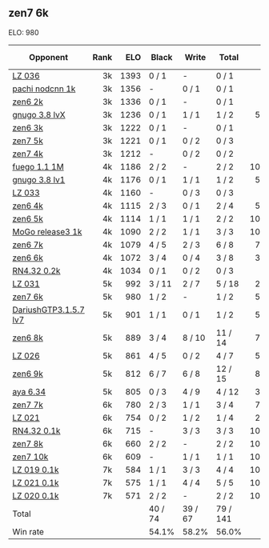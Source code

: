 ## zen7 6k ##

ELO: 980

Opponent | Rank | ELO | Black | Write | Total | Win rate
---------|-----:|----:|-------|-------|-------|-------:
[LZ 036](LZ%20036.md) | 3k | 1393 | 0 / 1 | - | 0 / 1 | 0.0%
[pachi nodcnn 1k](pachi%20nodcnn%201k.md) | 3k | 1356 | - | 0 / 1 | 0 / 1 | 0.0%
[zen6 2k](zen6%202k.md) | 3k | 1336 | 0 / 1 | - | 0 / 1 | 0.0%
[gnugo 3.8 lvX](gnugo%203.8%20lvX.md) | 3k | 1236 | 0 / 1 | 1 / 1 | 1 / 2 | 50.0%
[zen6 3k](zen6%203k.md) | 3k | 1222 | 0 / 1 | - | 0 / 1 | 0.0%
[zen7 5k](zen7%205k.md) | 3k | 1221 | 0 / 1 | 0 / 2 | 0 / 3 | 0.0%
[zen7 4k](zen7%204k.md) | 3k | 1212 | - | 0 / 2 | 0 / 2 | 0.0%
[fuego 1.1 1M](fuego%201.1%201M.md) | 4k | 1186 | 2 / 2 | - | 2 / 2 | 100.0%
[gnugo 3.8 lv1](gnugo%203.8%20lv1.md) | 4k | 1176 | 0 / 1 | 1 / 1 | 1 / 2 | 50.0%
[LZ 033](LZ%20033.md) | 4k | 1160 | - | 0 / 3 | 0 / 3 | 0.0%
[zen6 4k](zen6%204k.md) | 4k | 1115 | 2 / 3 | 0 / 1 | 2 / 4 | 50.0%
[zen6 5k](zen6%205k.md) | 4k | 1114 | 1 / 1 | 1 / 1 | 2 / 2 | 100.0%
[MoGo release3 1k](MoGo%20release3%201k.md) | 4k | 1090 | 2 / 2 | 1 / 1 | 3 / 3 | 100.0%
[zen6 7k](zen6%207k.md) | 4k | 1079 | 4 / 5 | 2 / 3 | 6 / 8 | 75.0%
[zen6 6k](zen6%206k.md) | 4k | 1072 | 3 / 4 | 0 / 4 | 3 / 8 | 37.5%
[RN4.32 0.2k](RN4.32%200.2k.md) | 4k | 1034 | 0 / 1 | 0 / 2 | 0 / 3 | 0.0%
[LZ 031](LZ%20031.md) | 5k | 992 | 3 / 11 | 2 / 7 | 5 / 18 | 27.8%
[zen7 6k](zen7%206k.md) | 5k | 980 | 1 / 2 | - | 1 / 2 | 50.0%
[DariushGTP3.1.5.7 lv7](DariushGTP3.1.5.7%20lv7.md) | 5k | 901 | 1 / 1 | 0 / 1 | 1 / 2 | 50.0%
[zen6 8k](zen6%208k.md) | 5k | 889 | 3 / 4 | 8 / 10 | 11 / 14 | 78.6%
[LZ 026](LZ%20026.md) | 5k | 861 | 4 / 5 | 0 / 2 | 4 / 7 | 57.1%
[zen6 9k](zen6%209k.md) | 5k | 812 | 6 / 7 | 6 / 8 | 12 / 15 | 80.0%
[aya 6.34](aya%206.34.md) | 5k | 805 | 0 / 3 | 4 / 9 | 4 / 12 | 33.3%
[zen7 7k](zen7%207k.md) | 6k | 780 | 2 / 3 | 1 / 1 | 3 / 4 | 75.0%
[LZ 021](LZ%20021.md) | 6k | 754 | 0 / 2 | 1 / 2 | 1 / 4 | 25.0%
[RN4.32 0.1k](RN4.32%200.1k.md) | 6k | 715 | - | 3 / 3 | 3 / 3 | 100.0%
[zen7 8k](zen7%208k.md) | 6k | 660 | 2 / 2 | - | 2 / 2 | 100.0%
[zen7 10k](zen7%2010k.md) | 6k | 609 | - | 1 / 1 | 1 / 1 | 100.0%
[LZ 019 0.1k](LZ%20019%200.1k.md) | 7k | 584 | 1 / 1 | 3 / 3 | 4 / 4 | 100.0%
[LZ 021 0.1k](LZ%20021%200.1k.md) | 7k | 575 | 1 / 1 | 4 / 4 | 5 / 5 | 100.0%
[LZ 020 0.1k](LZ%20020%200.1k.md) | 7k | 571 | 2 / 2 | - | 2 / 2 | 100.0%
Total | | | 40 / 74 | 39 / 67 | 79 / 141 | 
Win rate| | | 54.1% | 58.2% | 56.0% | 
